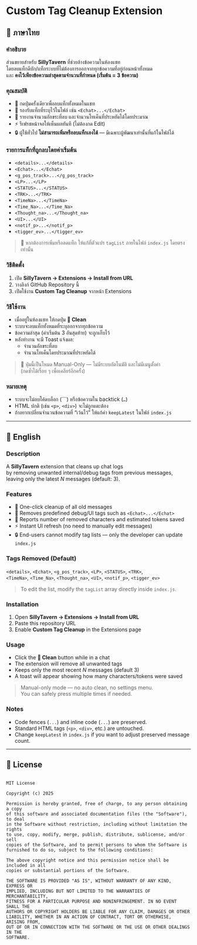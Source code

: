 # Custom Tag Cleanup Extension

## 📖 ภาษาไทย

### คำอธิบาย

ส่วนขยายสำหรับ **SillyTavern** ที่ช่วยล้างข้อความในห้องแชท  
โดยลบแท็กดีบัก/แท็กระบบที่ไม่ต้องการออกจากทุกข้อความที่อยู่ก่อนหน้าทั้งหมด  
และ **คงไว้เพียงข้อความล่าสุดตามจำนวนที่กำหนด (เริ่มต้น = 3 ข้อความ)**

### คุณสมบัติ

- 🧹 กดปุ่มครั้งเดียวเพื่อลบแท็กทั้งหมดในแชท  
- 🧩 รองรับแท็กที่ระบุไว้ในไฟล์ เช่น `<Echat>...</Echat>`  
- 💾 รายงานจำนวนอักขระที่ลบ และจำนวนโทเค็นที่ประหยัดได้โดยประมาณ  
- ⚡ รีเฟรชหน้าจอให้เห็นผลทันที (ไม่ต้องกด Edit)  
- 🔒 ผู้ใช้ทั่วไป **ไม่สามารถเพิ่มหรือลบแท็กเองได้** — มีเฉพาะผู้พัฒนาเท่านั้นที่แก้ในไฟล์ได้

### รายการแท็กที่ถูกลบโดยค่าเริ่มต้น

- `<details>...</details>`  
- `<Echat>...</Echat>`  
- `<g_pos_track>...</g_pos_track>`  
- `<LP>...</LP>`  
- `<STATUS>...</STATUS>`  
- `<TRK>...</TRK>`  
- `<TimeNa>...</TimeNa>`  
- `<Time_Na>...</Time_Na>`  
- `<Thought_na>...</Thought_na>`  
- `<UI>...</UI>`  
- `<notif_p>...</notif_p>`  
- `<tigger_ev>...</tigger_ev>`

> 🔧 หากต้องการเพิ่มหรือลดแท็ก ให้แก้ที่ตัวแปร `tagList` ภายในไฟล์ `index.js` โดยตรงเท่านั้น

### วิธีติดตั้ง

1. เปิด **SillyTavern → Extensions → Install from URL**  
2. วางลิงก์ GitHub Repository นี้  
3. เปิดใช้งาน **Custom Tag Cleanup** จากหน้า Extensions

### วิธีใช้งาน

- เมื่ออยู่ในห้องแชท ให้กดปุ่ม **🧹 Clean**  
- ระบบจะลบแท็กทั้งหมดที่ระบุออกจากทุกข้อความ  
- ข้อความล่าสุด (ค่าเริ่มต้น 3 อันสุดท้าย) จะถูกเก็บไว้  
- หลังทำงาน จะมี Toast แจ้งผล:  
  - จำนวนอักขระที่ลบ  
  - จำนวนโทเค็นโดยประมาณที่ประหยัดได้

> 💬 ปุ่มนี้เป็นโหมด Manual-Only — ไม่มีระบบอัตโนมัติ และไม่มีเมนูตั้งค่า  
> (กดซ้ำได้เรื่อย ๆ เพื่อเคลียร์อีกครั้ง)

### หมายเหตุ

- ระบบจะไม่ลบโค้ดบล็อก (```) หรือข้อความใน backtick (`…`)  
- HTML ปกติ (เช่น `<p>`, `<div>`) จะไม่ถูกแตะต้อง  
- ถ้าอยากเปลี่ยนจำนวนข้อความที่ “เว้นไว้” ให้แก้ค่า `keepLatest` ในไฟล์ `index.js`

---

## 📖 English

### Description

A **SillyTavern** extension that cleans up chat logs  
by removing unwanted internal/debug tags from previous messages,  
leaving only the latest *N* messages (default: 3).

### Features

- 🧹 One-click cleanup of all old messages  
- 🧩 Removes predefined debug/UI tags such as `<Echat>...</Echat>`  
- 💾 Reports number of removed characters and estimated tokens saved  
- ⚡ Instant UI refresh (no need to manually edit messages)  
- 🔒 End-users cannot modify tag lists — only the developer can update `index.js`

### Tags Removed (Default)

`<details>`, `<Echat>`, `<g_pos_track>`, `<LP>`, `<STATUS>`, `<TRK>`,  
`<TimeNa>`, `<Time_Na>`, `<Thought_na>`, `<UI>`, `<notif_p>`, `<tigger_ev>`

> To edit the list, modify the `tagList` array directly inside `index.js`.

### Installation

1. Open **SillyTavern → Extensions → Install from URL**  
2. Paste this repository URL  
3. Enable **Custom Tag Cleanup** in the Extensions page

### Usage

- Click the **🧹 Clean** button while in a chat  
- The extension will remove all unwanted tags  
- Keeps only the most recent *N* messages (default 3)  
- A toast will appear showing how many characters/tokens were saved  

> Manual-only mode — no auto clean, no settings menu.  
> You can safely press multiple times if needed.

### Notes

- Code fences (```...```) and inline code (`...`) are preserved.  
- Standard HTML tags (`<p>`, `<div>`, etc.) are untouched.  
- Change `keepLatest` in `index.js` if you want to adjust preserved message count.

---

## 📄 License

````

MIT License

Copyright (c) 2025

Permission is hereby granted, free of charge, to any person obtaining a copy
of this software and associated documentation files (the "Software"), to deal
in the Software without restriction, including without limitation the rights
to use, copy, modify, merge, publish, distribute, sublicense, and/or sell
copies of the Software, and to permit persons to whom the Software is
furnished to do so, subject to the following conditions:

The above copyright notice and this permission notice shall be included in all
copies or substantial portions of the Software.

THE SOFTWARE IS PROVIDED "AS IS", WITHOUT WARRANTY OF ANY KIND, EXPRESS OR
IMPLIED, INCLUDING BUT NOT LIMITED TO THE WARRANTIES OF MERCHANTABILITY,
FITNESS FOR A PARTICULAR PURPOSE AND NONINFRINGEMENT. IN NO EVENT SHALL THE
AUTHORS OR COPYRIGHT HOLDERS BE LIABLE FOR ANY CLAIM, DAMAGES OR OTHER
LIABILITY, WHETHER IN AN ACTION OF CONTRACT, TORT OR OTHERWISE, ARISING FROM,
OUT OF OR IN CONNECTION WITH THE SOFTWARE OR THE USE OR OTHER DEALINGS IN THE
SOFTWARE.


